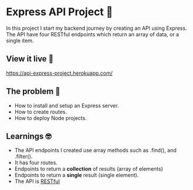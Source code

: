 # Express API Project 📀

In this project I start my backend journey by creating an API using Express. The API have four RESTful endpoints which return an array of data, or a single item.

## View it live 👀

https://api-express-project.herokuapp.com/

## The problem 🧠

- How to install and setup an Express server.
- How to create routes.
- How to deploy Node projects.

## Learnings 🤓

- The API endpoints I created use array methods such as .find(), and .filter().
- It has four routes. 
- Endpoints to return a **collection** of results (array of elements)
- Endpoints to return a **single** result (single element).
- The API is [RESTful](https://www.smashingmagazine.com/2018/01/understanding-using-rest-api/)


